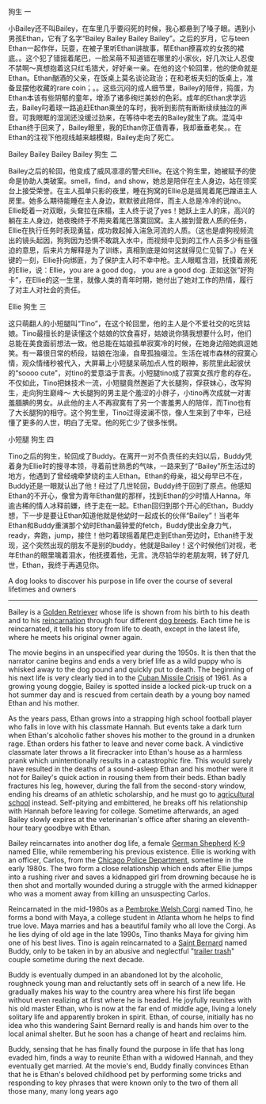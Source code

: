 


狗生 一

小Bailey还不叫Bailey，在车里几乎要闷死的时候，我心都悬到了嗓子眼。遇到小男孩Ethan，它有了名字“Bailey Bailey Bailey Bailey”。之后的岁月，它与teen Ethan一起作伴，玩耍，在被子里听Ethan讲故事，帮Ethan撩喜欢的女孩的裙底。。这个犯了错摇着尾巴，一脸呆萌不知道错在哪里的小家伙，好几次让人忍俊不禁啊～真想抱着这只红毛猎犬，好好亲一亲。在他的这个轮回里，他的使命就是Ethan。Ethan酗酒的父亲，在饭桌上莫名谈论政治；在和老板夫妇的饭桌上，准备显摆他收藏的rare coin；。。这些沉闷的成人细节里，Bailey的陪伴，捣蛋，为Ethan本该有些阴郁的童年，增添了诸多绚烂美妙的色彩。成年的Ethan求学远去，Bailey叼着球一路追赶Ethan乘坐的车时，我听到影院有断断续续抽泣的声音。可我眼眶的湿润还没缓过劲来，在等待中老去的Bailey就生了病。混沌中Ethan终于回来了，Bailey眼里，我的Ethan你正值青春，我却垂垂老矣。。在Ethan的注视下他视线越来越模糊，Bailey走向了死亡。


Bailey Bailey Bailey Bailey
狗生 二

Bailey之后的轮回，他变成了威风凛凛的警犬Ellie。在这个狗生里，她被赋予的使命是协助人类破案。smell，find，and show，她总是陪伴在主人身边，站在领奖台上接受荣誉。在主人孤单只影的夜里，睡在狗窝的Ellie总是摇晃着尾巴蹭进主人房里。她多么期待能睡在主人身边，默默彼此陪伴，而主人总是冷冷的说no。Ellie眨着一对双眼，头耷拉在床榻，主人终于说了yes！她跃上主人的床，高兴的躺在主人身边，她夜晚终于不用夹着尾巴落寞回窝。主人接到营救人质的任务，Ellie在执行任务时表现勇猛，成功救起掉入湍急河流的人质。（这也是虐狗视频流出的镜头起因，狗狗因为恐惧不敢跳入水中，而视频中见到的工作人员多少有些强迫的意思，后来片方解释是为了训练，真相到底是如何这就得见仁见智了。）在关键的一刻，Ellie扑向绑匪，为了保护主人时不幸中枪。主人眼眶含泪，抚摸着濒死的Ellie，说：Ellie，you are a good dog， you are a good dog. 正如这张“好狗卡”，在Ellie的这一生里，就像人类的青年时期，她付出了她对工作的热情，履行了对主人对社会的责任。


Ellie
狗生 三

这只萌翻人的小短腿叫“Tino”，在这个轮回里，他的主人是个不爱社交的吃货姑娘。Tino最擅长的是读懂这个姑娘的饮食喜好，姑娘说你猜我想要什么时，他们总能在美食面前想法一致。他总能在姑娘孤单寂寞冷的时候，在她身边陪她疯逗她笑。有一幕很日常的桥段，姑娘在泡澡，自卑孤独啜泣。生活在城市森林的寂寞心情，观众情绪秒被代入，大屏幕上小短腿呆萌加点人性的眼神，影院里此起彼伏的“soooo cute”，对tino的爱意溢于言表。小短腿tino成了寂寞女孩疗愈的存在。不仅如此，Tino把妹技术一流，小短腿竟然邂逅了大长腿狗，俘获妹心，改写狗生，走向狗生巅峰～ 大长腿狗的男主是个羞涩的小胖子，小tino再次成就一对害羞腼腆的男女。从此他的主人不再寂寞有了另一个害羞男人的陪伴，而Tino也有了大长腿狗的相守。这个狗生里，Tino过得波澜不惊，像人生来到了中年，已经懂了更多的人世，明白了无常。他的死亡少了很多怅惘。


小短腿
狗生 四

Tino之后的狗生，轮回成了Buddy。在离开一对不负责任的夫妇以后，Buddy凭着身为Ellie时的搜寻本领，寻着前世熟悉的气味，一路来到了“Bailey”所生活过的地方，他遇到了曾经魂牵梦绕的主人Ethan。Ethan的母亲，祖父母早已不在，Buddy还是一眼就认出了他！经过了几世轮回，Buddy终于回到了原点。他感知Ethan的不开心，像曾为青年Ethan做的那样，找到Ethan的少时情人Hanna。年逾古稀的情人冰释前嫌，终于走在一起。Ethan回归到那个开心的Ethan，Buddy想，下一步是要让Ethan知道他就是他幼时一起成长的伙伴“Bailey”！当老年Ethan和Buddy重演那个幼时Ethan最钟爱的fetch，Buddy使出全身力气，ready，奔跑，jump，接住！他叼着球摇着尾巴走到Ethan旁边时，Ethan终于发现，这个突然出现的朋友不是别的buddy，他就是Bailey！这个时候他们对视，老年Ethan的眼里噙着泪水，他抚摸着他，无言。洗尽铅华的老朋友啊，转了好几世，Ethan，我终于再遇见你。



A dog looks to discover his purpose in life over the course of several lifetimes and owners



------

Bailey is a [Golden Retriever](https://en.wikipedia.org/wiki/Golden_Retriever) whose life is shown from his birth to his death and to his [reincarnation](https://en.wikipedia.org/wiki/Reincarnation) through four different [dog breeds](https://en.wikipedia.org/wiki/Dog_breeds). Each time he is reincarnated, it tells his story from life to death, except in the latest life, where he meets his original owner again.

The movie begins in an unspecified year during the 1950s. It is then that the narrator canine begins and ends a very brief life as a wild puppy who is whisked away to the dog pound and quickly put to death. The beginning of his next life is very clearly tied in to the [Cuban Missile Crisis](https://en.wikipedia.org/wiki/Cuban_Missile_Crisis) of 1961. As a growing young doggie, Bailey is spotted inside a locked pick-up truck on a hot summer day and is rescued from certain death by a young boy named Ethan and his mother.

As the years pass, Ethan grows into a strapping high school football player who falls in love with his classmate Hannah. But events take a dark turn when Ethan's alcoholic father shoves his mother to the ground in a drunken rage. Ethan orders his father to leave and never come back. A vindictive classmate later throws a lit firecracker into Ethan's house as a harmless prank which unintentionally results in a catastrophic fire. This would surely have resulted in the deaths of a sound-asleep Ethan and his mother were it not for Bailey's quick action in rousing them from their beds. Ethan badly fractures his leg, however, during the fall from the second-story window, ending his dreams of an athletic scholarship, and he must go to [agricultural school](https://en.wikipedia.org/wiki/Agricultural_school) instead. Self-pitying and embittered, he breaks off his relationship with Hannah before leaving for college. Sometime afterwards, an aged Bailey slowly expires at the veterinarian's office after sharing an eleventh-hour teary goodbye with Ethan.

Bailey reincarnates into another dog life, a female [German Shepherd](https://en.wikipedia.org/wiki/German_Shepherd) [K-9](https://en.wikipedia.org/wiki/Police_dog) named Ellie, while remembering his previous existence. Ellie is working with an officer, Carlos, from the [Chicago Police Department](https://en.wikipedia.org/wiki/Chicago_Police_Department), sometime in the early 1980s. The two form a close relationship which ends after Ellie jumps into a rushing river and saves a kidnapped girl from drowning because he is then shot and mortally wounded during a struggle with the armed kidnapper who was a moment away from killing an unsuspecting Carlos.

Reincarnated in the mid-1980s as a [Pembroke Welsh Corgi](https://en.wikipedia.org/wiki/Pembroke_Welsh_Corgi) named Tino, he forms a bond with Maya, a college student in Atlanta whom he helps to find true love. Maya marries and has a beautiful family who all love the Corgi. As he lies dying of old age in the late 1990s, Tino thanks Maya for giving him one of his best lives. Tino is again reincarnated to a [Saint Bernard](https://en.wikipedia.org/wiki/Saint_Bernard_(dog)) named Buddy, only to be taken in by an abusive and neglectful "[trailer trash](https://en.wikipedia.org/wiki/Trailer_trash)" couple sometime during the next decade.

Buddy is eventually dumped in an abandoned lot by the alcoholic, roughneck young man and reluctantly sets off in search of a new life. He gradually makes his way to the country area where his first life began without even realizing at first where he is headed. He joyfully reunites with his old master Ethan, who is now at the far end of middle age, living a lonely solitary life and apparently broken in spirit. Ethan, of course, initially has no idea who this wandering Saint Bernard really is and hands him over to the local animal shelter. But he soon has a change of heart and reclaims him.

Buddy, sensing that he has finally found the purpose in life that has long evaded him, finds a way to reunite Ethan with a widowed Hannah, and they eventually get married. At the movie's end, Buddy finally convinces Ethan that he is Ethan's beloved childhood pet by performing some tricks and responding to key phrases that were known only to the two of them all those many, many long years ago